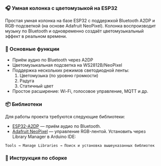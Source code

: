 ### 🎧 Умная колонка с цветомузыкой на ESP32
Простая умная колонка на базе ESP32 с поддержкой Bluetooth A2DP и RGB-подсветкой (на основе Adafruit NeoPixel). Колонка воспроизводит музыку по Bluetooth и одновременно создаёт цветомузыкальный эффект в реальном времени.

### 🔧 Основные функции
+ Приём аудио по Bluetooth через A2DP
+ Цветомузыкальная подсветка на WS2812B/NeoPixel
+ Поддержка нескольких режимов светодиодной ленты:
   1. Цветомузыка (по уровню громкости)
   2. Радуга
   3. Статичный цвет
+ Простое расширение: Wi-Fi, голосовое управление, MQTT и др.


### 📦 Библиотеки
Для работы проекта требуются следующие библиотеки:

+ [ESP32-A2DP]() — приём аудио по Bluetooth.
+ [Adafruit NeoPixel]() — управление RGB-лентой.
Установить через Library Manager в Arduino IDE:

```Tools → Manage Libraries → Поиск и установка вышеуказанных библиотек```

### 📄 Инструкция по сборке
